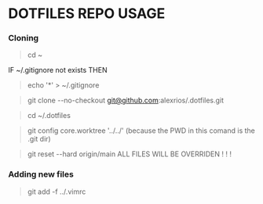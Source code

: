# DOTFILES REPO USAGE

### Cloning
> cd ~

IF ~/.gitignore not exists THEN
> echo '*' > ~/.gitignore

> git clone --no-checkout git@github.com:alexrios/.dotfiles.git

> cd ~/.dotfiles

> git config core.worktree '../../' 
(because the PWD in this comand is the .git dir)

> git reset --hard origin/main
ALL FILES WILL BE OVERRIDEN ! ! !

### Adding new files
> git add -f ../.vimrc

